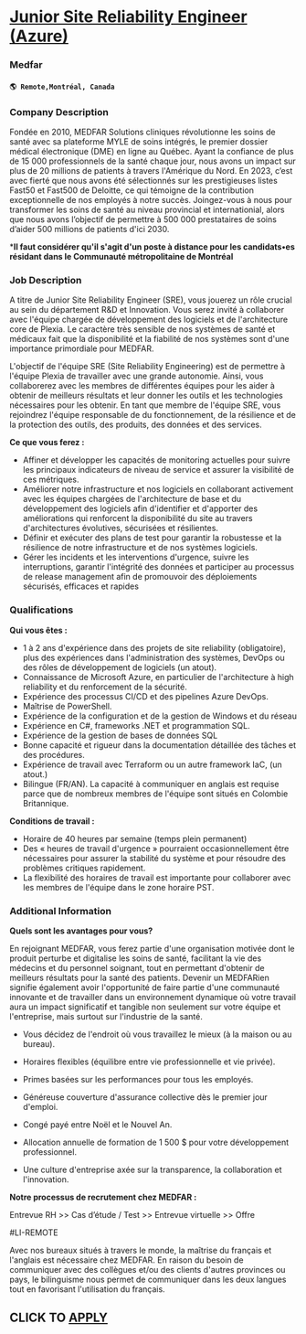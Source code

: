 # [Junior Site Reliability Engineer (Azure)](https://www.remotewlb.com/apply/junior-site-reliability-engineer-azure-112307)  
### Medfar  
#### `🌎 Remote,Montréal, Canada`  

### **Company Description**

Fondée en 2010, MEDFAR Solutions cliniques révolutionne les soins de santé avec sa plateforme MYLE de soins intégrés, le premier dossier médical électronique (DME) en ligne au Québec. Ayant la confiance de plus de 15 000 professionnels de la santé chaque jour, nous avons un impact sur plus de 20 millions de patients à travers l'Amérique du Nord. En 2023, c’est avec fierté que nous avons été sélectionnés sur les prestigieuses listes Fast50 et Fast500 de Deloitte, ce qui témoigne de la contribution exceptionnelle de nos employés à notre succès. Joingez-vous à nous pour transformer les soins de santé au niveau provincial et internationial, alors que nous avons l’objectif de permettre à 500 000 prestataires de soins d’aider 500 millions de patients d'ici 2030.

 ***Il faut considérer qu'il s'agit d'un poste à distance pour les candidats•es résidant dans le Communauté métropolitaine de Montréal**

###  **Job Description**

A titre de Junior Site Reliability Engineer (SRE), vous jouerez un rôle crucial au sein du département R&D et Innovation. Vous serez invité à collaborer avec l'équipe chargée de développement des logiciels et de l'architecture core de Plexia. Le caractère très sensible de nos systèmes de santé et médicaux fait que la disponibilité et la fiabilité de nos systèmes sont d'une importance primordiale pour MEDFAR.

L'objectif de l'équipe SRE (Site Reliability Engineering) est de permettre à l'équipe Plexia de travailler avec une grande autonomie. Ainsi, vous collaborerez avec les membres de différentes équipes pour les aider à obtenir de meilleurs résultats et leur donner les outils et les technologies nécessaires pour les obtenir. En tant que membre de l'équipe SRE, vous rejoindrez l'équipe responsable de du fonctionnement, de la résilience et de la protection des outils, des produits, des données et des services.

 **Ce que vous ferez :**

  * Affiner et développer les capacités de monitoring actuelles pour suivre les principaux indicateurs de niveau de service et assurer la visibilité de ces métriques.
  * Améliorer notre infrastructure et nos logiciels en collaborant activement avec les équipes chargées de l'architecture de base et du développement des logiciels afin d'identifier et d'apporter des améliorations qui renforcent la disponibilité du site au travers d'architectures évolutives, sécurisées et résilientes.
  * Définir et exécuter des plans de test pour garantir la robustesse et la résilience de notre infrastructure et de nos systèmes logiciels.
  * Gérer les incidents et les interventions d'urgence, suivre les interruptions, garantir l'intégrité des données et participer au processus de release management afin de promouvoir des déploiements sécurisés, efficaces et rapides

###  **Qualifications**

 **Qui vous êtes :**

  * 1 à 2 ans d'expérience dans des projets de site reliability (obligatoire), plus des expériences dans l'administration des systèmes, DevOps ou des rôles de développement de logiciels (un atout).
  * Connaissance de Microsoft Azure, en particulier de l'architecture à high reliability et du renforcement de la sécurité.
  * Expérience des processus CI/CD et des pipelines Azure DevOps.
  * Maîtrise de PowerShell.
  * Expérience de la configuration et de la gestion de Windows et du réseau
  * Expérience en C#, frameworks .NET et programmation SQL.
  * Expérience de la gestion de bases de données SQL
  * Bonne capacité et rigueur dans la documentation détaillée des tâches et des procédures.
  * Expérience de travail avec Terraform ou un autre framework IaC, (un atout.) 
  * Bilingue (FR/AN). La capacité à communiquer en anglais est requise parce que de nombreux membres de l'équipe sont situés en Colombie Britannique. 

**Conditions de travail :**

  * Horaire de 40 heures par semaine (temps plein permanent) 
  * Des « heures de travail d'urgence » pourraient occasionnellement être nécessaires pour assurer la stabilité du système et pour résoudre des problèmes critiques rapidement.
  * La flexibilité des horaires de travail est importante pour collaborer avec les membres de l'équipe dans le zone horaire PST. 

### **Additional Information**

 **Quels sont les avantages pour vous?**

En rejoignant MEDFAR, vous ferez partie d'une organisation motivée dont le produit perturbe et digitalise les soins de santé, facilitant la vie des médecins et du personnel soignant, tout en permettant d'obtenir de meilleurs résultats pour la santé des patients. Devenir un MEDFARien signifie également avoir l'opportunité de faire partie d'une communauté innovante et de travailler dans un environnement dynamique où votre travail aura un impact significatif et tangible non seulement sur votre équipe et l'entreprise, mais surtout sur l'industrie de la santé.

  * Vous décidez de l'endroit où vous travaillez le mieux (à la maison ou au bureau).

  * Horaires flexibles (équilibre entre vie professionnelle et vie privée).

  * Primes basées sur les performances pour tous les employés.

  * Généreuse couverture d'assurance collective dès le premier jour d'emploi.

  * Congé payé entre Noël et le Nouvel An.

  * Allocation annuelle de formation de 1 500 $ pour votre développement professionnel.

  * Une culture d'entreprise axée sur la transparence, la collaboration et l'innovation.

 **Notre processus de recrutement chez MEDFAR :**

Entrevue RH >> Cas d’étude / Test >> Entrevue virtuelle >> Offre

#LI-REMOTE

Avec nos bureaux situés à travers le monde, la maîtrise du français et l'anglais est nécessaire chez MEDFAR. En raison du besoin de communiquer avec des collègues et/ou des clients d'autres provinces ou pays, le bilinguisme nous permet de communiquer dans les deux langues tout en favorisant l'utilisation du français.

  
## CLICK TO [APPLY](https://www.remotewlb.com/apply/junior-site-reliability-engineer-azure-112307)

